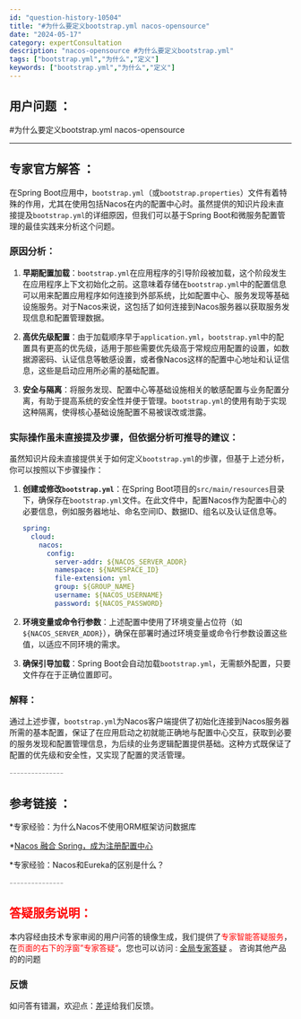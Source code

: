 ```yaml
---
id: "question-history-10504"
title: "#为什么要定义bootstrap.yml nacos-opensource"
date: "2024-05-17"
category: expertConsultation
description: "nacos-opensource #为什么要定义bootstrap.yml"
tags: ["bootstrap.yml","为什么","定义"]
keywords: ["bootstrap.yml","为什么","定义"]
---
```


## 用户问题 ： 
 #为什么要定义bootstrap.yml nacos-opensource 

---------------
## 专家官方解答 ：

在Spring Boot应用中，`bootstrap.yml`（或`bootstrap.properties`）文件有着特殊的作用，尤其在使用包括Nacos在内的配置中心时。虽然提供的知识片段未直接提及`bootstrap.yml`的详细原因，但我们可以基于Spring Boot和微服务配置管理的最佳实践来分析这个问题。

### 原因分析：

1. **早期配置加载**：`bootstrap.yml`在应用程序的引导阶段被加载，这个阶段发生在应用程序上下文初始化之前。这意味着存储在`bootstrap.yml`中的配置信息可以用来配置应用程序如何连接到外部系统，比如配置中心、服务发现等基础设施服务。对于Nacos来说，这包括了如何连接到Nacos服务器以获取服务发现信息和配置管理数据。

2. **高优先级配置**：由于加载顺序早于`application.yml`，`bootstrap.yml`中的配置具有更高的优先级，适用于那些需要优先级高于常规应用配置的设置，如数据源密码、认证信息等敏感设置，或者像Nacos这样的配置中心地址和认证信息，这些是启动应用所必需的基础配置。

3. **安全与隔离**：将服务发现、配置中心等基础设施相关的敏感配置与业务配置分离，有助于提高系统的安全性并便于管理。`bootstrap.yml`的使用有助于实现这种隔离，使得核心基础设施配置不易被误改或泄露。

### 实际操作虽未直接提及步骤，但依据分析可推导的建议：

虽然知识片段未直接提供关于如何定义`bootstrap.yml`的步骤，但基于上述分析，你可以按照以下步骤操作：

1. **创建或修改`bootstrap.yml`**：在Spring Boot项目的`src/main/resources`目录下，确保存在`bootstrap.yml`文件。在此文件中，配置Nacos作为配置中心的必要信息，例如服务器地址、命名空间ID、数据ID、组名以及认证信息等。

   ```yaml
   spring:
     cloud:
       nacos:
         config:
           server-addr: ${NACOS_SERVER_ADDR}
           namespace: ${NAMESPACE_ID}
           file-extension: yml
           group: ${GROUP_NAME}
           username: ${NACOS_USERNAME}
           password: ${NACOS_PASSWORD}
   ```

2. **环境变量或命令行参数**：上述配置中使用了环境变量占位符（如`${NACOS_SERVER_ADDR}`），确保在部署时通过环境变量或命令行参数设置这些值，以适应不同环境的需求。

3. **确保引导加载**：Spring Boot会自动加载`bootstrap.yml`，无需额外配置，只要文件存在于正确位置即可。

### 解释：

通过上述步骤，`bootstrap.yml`为Nacos客户端提供了初始化连接到Nacos服务器所需的基本配置，保证了在应用启动之初就能正确地与配置中心交互，获取到必要的服务发现和配置管理信息，为后续的业务逻辑配置提供基础。这种方式既保证了配置的优先级和安全性，又实现了配置的灵活管理。


<font color="#949494">---------------</font> 


## 参考链接 ：

*专家经验：为什么Nacos不使用ORM框架访问数据库 
 
 *[Nacos 融合 Spring，成为注册配置中心](https://nacos.io/docs/latest/ecology/use-nacos-with-spring)
 
 *专家经验：Nacos和Eureka的区别是什么？ 


 <font color="#949494">---------------</font> 
 


## <font color="#FF0000">答疑服务说明：</font> 

本内容经由技术专家审阅的用户问答的镜像生成，我们提供了<font color="#FF0000">专家智能答疑服务</font>，在<font color="#FF0000">页面的右下的浮窗”专家答疑“</font>。您也可以访问 : [全局专家答疑](https://opensource.alibaba.com/chatBot) 。 咨询其他产品的的问题

### 反馈
如问答有错漏，欢迎点：[差评](https://ai.nacos.io/user/feedbackByEnhancerGradePOJOID?enhancerGradePOJOId=13701)给我们反馈。
